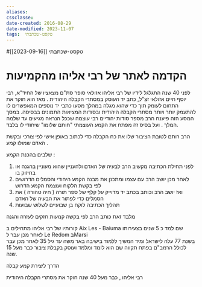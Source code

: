 ```yaml
---
aliases: 
cssclasse: 
date-created: 2016-08-29
date-modified: 2023-11-07
tags:  טקסט-שכתבתי
---
```

#טקסט-שכתבתי [[2023-09-16]]

# הקדמה לאתר של רבי אליהו מהקמיעות

לפני 40 שנה התגלגל לידיו של רבי אליהו אזולאי סופר סת"ם מצאציו של החיד"א, רבי יוסף חיים אזולאי זצ"ל,  כתב יד העוסק במסתרי הקבלה היהודית . מאז הוא חוקר את התחום לעומק תוך כדי שהוא מגלה במהלך מסעו כתבי יד נוספים המאפשרים לו להתעמק יותר ויותר מסתרי הקבלה היהודית ובסודות המציאות התמונים בבסיסה.
במסך המסע הזה פיענח הרב מספר סודות יהודיים רבי עוצמה שככל הנראה מגיעים עד שלמה המלך .
ועל בסיס זה מפתח את הקמע העוצמתי "חותם שלומו" שיחודי לו בלבד.

הרב רותם לטובת הציבור שלו את כח הקבלה כדי לכתוב באופן אישי לפי צורכי ובקשת האדם שמולו קמע .

שלבים בהכנת הקמע :
1. לפני תחילת הכתיבה מקשיב הרב לבעיה של האדם ולהעניין שהוא מעוניין בהגנה או בחיזוק בו
2. לאחר מכן יושב הרב עם עצמו ומתכנן את מבנה הקמע היחודי והסמלים הדרושים לפי בקשת הלקוח ועוצמת הקמע הדרוש
3. ואז יושב הרב וכותב בכתב יד מדוייק על קלף של ספר תורה ( חיה טהורה ) את הסמלים כדי לפתור את הבעיה של האדם
4. תהליך הכתיבה לוקח בן שבועיים לשלוש שבועות

מלבד זאת כותב הרב לפי בקשה קמעות חזקים לעזרה והגנה  

קורותיו של רבי אליהו מתחילים ב Aix Les - Baiuma  שם למד כ 5 שנים בצעירותו לאחר מכן עבר ל Le Redom בMarsi  
בשנת 77 עלה לישראל ומיד המשיך ללמוד בישיבה באר משה עד גיל 35  לאחר מכן עבר לכולל הרמב"ם בפתח תקווה שם הוא לומד ומלמד ועוסק בקבלת ציבור כבר מעל 15 שנה.

הדרך ליצירת קמע קבלה

רבי אליהו , כבר מעל 40 שנה חוקר את מסתרי הקבלה היהודית

